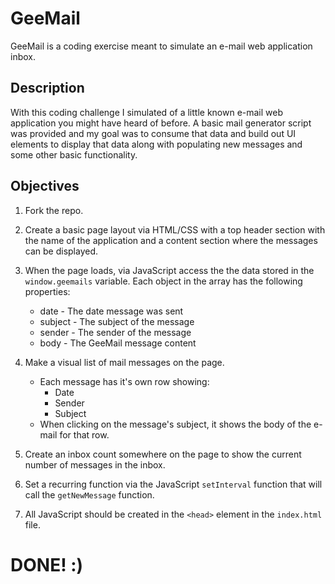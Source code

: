 # GeeMail 

GeeMail is a coding exercise meant to simulate an e-mail web application inbox.

## Description

With this coding challenge I simulated of a little known e-mail web application you might have heard of before.
A basic mail generator script was provided and my goal was to consume that data and build out UI elements to display that data along with populating new messages and some other basic functionality.

## Objectives

1. Fork the repo.

2. Create a basic page layout via HTML/CSS with a top header section with the name of the application and a content section where the messages can be displayed.

3. When the page loads, via JavaScript access the the data stored in the `window.geemails` variable. Each object in the array has the following properties:
	* date - The date message was sent
	* subject - The subject of the message
	* sender - The sender of the message
	* body - The GeeMail message content

4. Make a visual list of mail messages on the page.
	* Each message has it's own row showing:
		* Date
		* Sender
		* Subject
	* When clicking on the message's subject, it shows the body of the e-mail for that row.

5. Create an inbox count somewhere on the page to show the current number of messages in the inbox.

6. Set a recurring function via the JavaScript `setInterval` function that will call the `getNewMessage` function.

7. All JavaScript should be created in the `<head>` element in the `index.html` file.

# DONE! :)